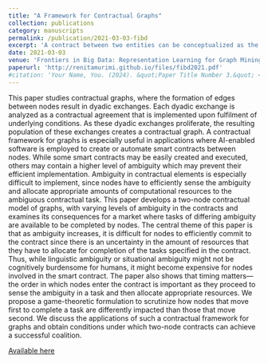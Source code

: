 ```yaml
---
title: "A Framework for Contractual Graphs"
collection: publications
category: manuscripts
permalink: /publication/2021-03-03-fibd
excerpt: 'A contract between two entities can be conceptualized as the addition of an edge to a graph. This paper studies graphs of smart contracts, and the role of ambiguity in contract parameters as well as timing of contract initiation on the the computational resource allocation specified in the contracts.'
date: 2021-03-03
venue: 'Frontiers in Big Data: Representation Learning for Graph Mining and Generation (Author: Renita Murimi)'
paperurl: 'http://renitamurimi.github.io/files/fibd2021.pdf'
#citation: 'Your Name, You. (2024). &quot;Paper Title Number 3.&quot; <i>GitHub Journal of Bugs</i>. 1(3).'
---
```


This paper studies contractual graphs, where the formation of edges between nodes result in dyadic exchanges. Each dyadic exchange is analyzed as a contractual agreement that is implemented upon fulfilment of underlying conditions. As these dyadic exchanges proliferate, the resulting population of these exchanges creates a contractual graph. A contractual framework for graphs is especially useful in applications where AI-enabled software is employed to create or automate smart contracts between nodes. While some smart contracts may be easily created and executed, others may contain a higher level of ambiguity which may prevent their efficient implementation. Ambiguity in contractual elements is especially difficult to implement, since nodes have to efficiently sense the ambiguity and allocate appropriate amounts of computational resources to the ambiguous contractual task. This paper develops a two-node contractual model of graphs, with varying levels of ambiguity in the contracts and examines its consequences for a market where tasks of differing ambiguity are available to be completed by nodes. The central theme of this paper is that as ambiguity increases, it is difficult for nodes to efficiently commit to the contract since there is an uncertainty in the amount of resources that they have to allocate for completion of the tasks specified in the contract. Thus, while linguistic ambiguity or situational ambiguity might not be cognitively burdensome for humans, it might become expensive for nodes involved in the smart contract. The paper also shows that timing matters—the order in which nodes enter the contract is important as they proceed to sense the ambiguity in a task and then allocate appropriate resources. We propose a game-theoretic formulation to scrutinize how nodes that move first to complete a task are differently impacted than those that move second. We discuss the applications of such a contractual framework for graphs and obtain conditions under which two-node contracts can achieve a successful coalition.

[Available here](https://www.frontiersin.org/articles/10.3389/fdata.2021.603282/full)